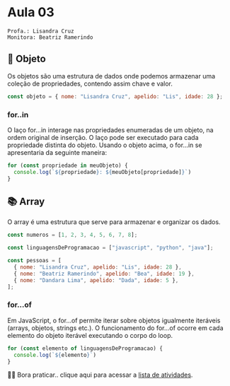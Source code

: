 # Aula 03

```
Profa.: Lisandra Cruz
Monitora: Beatriz Ramerindo
```

## 📕 Objeto
Os objetos são uma estrutura de dados onde podemos armazenar uma coleção de propriedades, contendo assim chave e valor.

```javascript
const objeto = { nome: "Lisandra Cruz", apelido: "Lis", idade: 28 };
```

### for..in
O laço for...in interage nas propriedades enumeradas de um objeto, na ordem original de inserção. O laço pode ser executado para cada propriedade distinta do objeto. Usando o objeto acima, o for...in se apresentaria da seguinte maneira:

```javascript
for (const propriedade in meuObjeto) {
  console.log(`${propriedade}: ${meuObjeto[propriedade]}`)
}
```

## 📚 Array
O array é uma estrutura que serve para armazenar e organizar os dados.

```javascript
const numeros = [1, 2, 3, 4, 5, 6, 7, 8];

const linguagensDeProgramacao = ["javascript", "python", "java"];

const pessoas = [
  { nome: "Lisandra Cruz", apelido: "Lis", idade: 28 },
  { nome: "Beatriz Ramerindo", apelido: "Bea", idade: 19 },
  { nome: "Dandara Lima", apelido: "Dada", idade: 5 },
];
```
### for...of
Em JavaScript, o for...of permite iterar sobre objetos igualmente iteráveis (arrays, objetos, strings etc.). O funcionamento do for...of ocorre em cada elemento do objeto iterável executando o corpo do loop. 

```javascript
for (const elemento of linguagensDeProgramacao) {
  console.log(`${elemento}`)
}
```


🏋🏽 Bora praticar.. clique aqui para acessar a [lista de atividades](https://docs.google.com/document/d/1sEGBb5CL-1e_M2Kleg0OHRZ3vCSSSXbt5bp9-_dgaCI).
